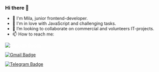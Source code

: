 ### Hi there 👋

- 🔭 I'm Mila, junior frontend-developer.
- 🌱 I'm in love with JavaScript and challenging tasks.
- 👯 I’m looking to collaborate on commercial and volunteers IT-projects.
- 📫 How to reach me: 

<div id="badges">
  <p><a href="https://www.linkedin.com/mwlite/in/mila-rut-5805b324a" style="color: #ffffff !important;">
    <img src="https://img.shields.io/badge/LinkedIn-blue?logo=linkedin&logoColor=white&style=for-the-badge" alt="LinkedIn Badge"/>
  </a></p>
  <p><a href="mailto:mila.balashova2312@gmail.com">
    <img src="https://img.shields.io/badge/gmail-red?logo=gmail&logoColor=white&style=for-the-badge" alt="Gmail Badge"/>
  </a></p>
  <p><a href="https://t.me/degusyanz">
    <img src="https://img.shields.io/badge/telegram-lightblue?logo=telegram&logoColor=white&style=for-the-badge" alt="Telegram Badge"/>
  </a></p>
</div>

